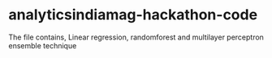 # analyticsindiamag-hackathon-code
The file contains, Linear regression, randomforest and multilayer perceptron ensemble technique

